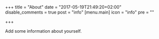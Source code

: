 +++
title = "About"
date = "2017-05-19T21:49:20+02:00"
disable_comments = true
post = "info"
[menu.main]
	icon = "info"
	pre = "<i class='fa fa-info'></i>"

+++

Add some information about yourself.
